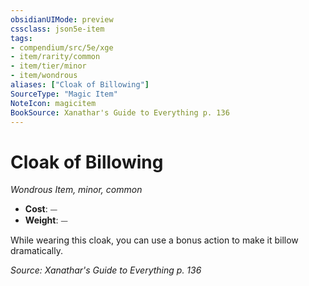 ```yaml
---
obsidianUIMode: preview
cssclass: json5e-item
tags:
- compendium/src/5e/xge
- item/rarity/common
- item/tier/minor
- item/wondrous
aliases: ["Cloak of Billowing"]
SourceType: "Magic Item"
NoteIcon: magicitem
BookSource: Xanathar's Guide to Everything p. 136
---
```

# Cloak of Billowing
*Wondrous Item, minor, common*  

- **Cost**: ⏤
- **Weight**: ⏤

While wearing this cloak, you can use a bonus action to make it billow dramatically.

*Source: Xanathar's Guide to Everything p. 136*